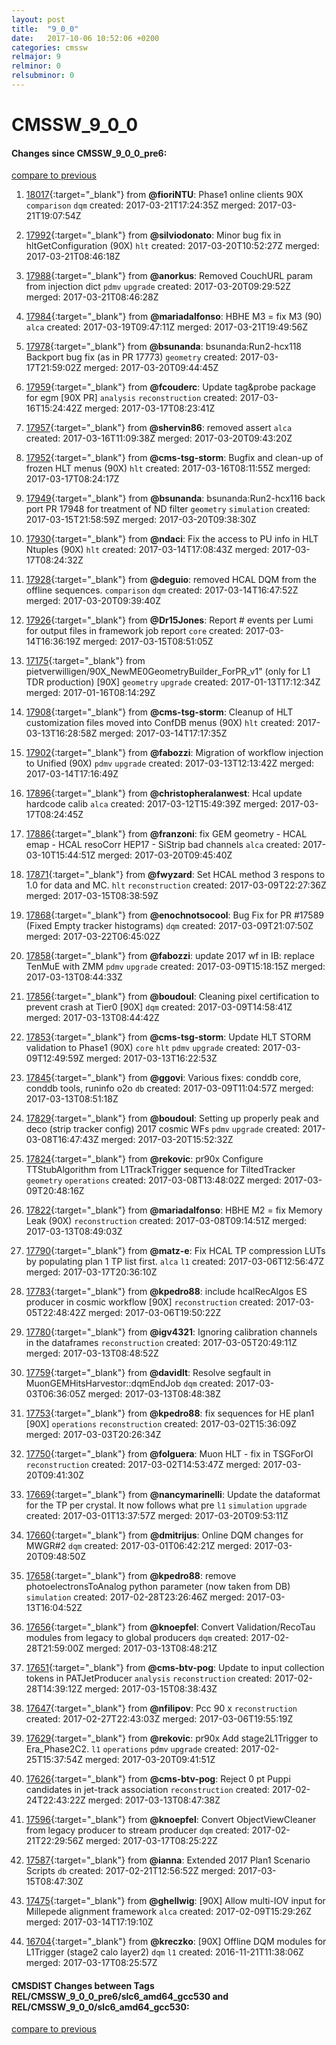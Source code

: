 ```yaml
---
layout: post
title:  "9_0_0"
date:   2017-10-06 10:52:06 +0200
categories: cmssw
relmajor: 9
relminor: 0
relsubminor: 0
---
```


# CMSSW_9_0_0
#### Changes since CMSSW_9_0_0_pre6:
[compare to previous](https://github.com/cms-sw/cmssw/compare/CMSSW_9_0_0_pre6...CMSSW_9_0_0)



1. [18017](http://github.com/cms-sw/cmssw/pull/18017){:target="_blank"}  from **@fioriNTU**: Phase1 online clients 90X `comparison`  `dqm`  created: 2017-03-21T17:24:35Z merged: 2017-03-21T19:07:54Z

1. [17992](http://github.com/cms-sw/cmssw/pull/17992){:target="_blank"}  from **@silviodonato**:  Minor bug fix in hltGetConfiguration (90X) `hlt`  created: 2017-03-20T10:52:27Z merged: 2017-03-21T08:46:18Z

1. [17988](http://github.com/cms-sw/cmssw/pull/17988){:target="_blank"}  from **@anorkus**: Removed CouchURL param from injection dict `pdmv`  `upgrade`  created: 2017-03-20T09:29:52Z merged: 2017-03-21T08:46:28Z

1. [17984](http://github.com/cms-sw/cmssw/pull/17984){:target="_blank"}  from **@mariadalfonso**: HBHE M3 = fix M3 (90) `alca`  created: 2017-03-19T09:47:11Z merged: 2017-03-21T19:49:56Z

1. [17978](http://github.com/cms-sw/cmssw/pull/17978){:target="_blank"}  from **@bsunanda**: bsunanda:Run2-hcx118 Backport bug fix (as in PR 17773) `geometry`  created: 2017-03-17T21:59:02Z merged: 2017-03-20T09:44:45Z

1. [17959](http://github.com/cms-sw/cmssw/pull/17959){:target="_blank"}  from **@fcouderc**: Update tag&probe package for egm [90X PR] `analysis`  `reconstruction`  created: 2017-03-16T15:24:42Z merged: 2017-03-17T08:23:41Z

1. [17957](http://github.com/cms-sw/cmssw/pull/17957){:target="_blank"}  from **@shervin86**: removed assert `alca`  created: 2017-03-16T11:09:38Z merged: 2017-03-20T09:43:20Z

1. [17952](http://github.com/cms-sw/cmssw/pull/17952){:target="_blank"}  from **@cms-tsg-storm**: Bugfix and clean-up of frozen HLT menus (90X) `hlt`  created: 2017-03-16T08:11:55Z merged: 2017-03-17T08:24:17Z

1. [17949](http://github.com/cms-sw/cmssw/pull/17949){:target="_blank"}  from **@bsunanda**: bsunanda:Run2-hcx116 back port PR 17948 for treatment of ND filter `geometry`  `simulation`  created: 2017-03-15T21:58:59Z merged: 2017-03-20T09:38:30Z

1. [17930](http://github.com/cms-sw/cmssw/pull/17930){:target="_blank"}  from **@ndaci**: Fix the access to PU info in HLT Ntuples (90X) `hlt`  created: 2017-03-14T17:08:43Z merged: 2017-03-17T08:24:32Z

1. [17928](http://github.com/cms-sw/cmssw/pull/17928){:target="_blank"}  from **@deguio**: removed HCAL DQM from the offline sequences. `comparison`  `dqm`  created: 2017-03-14T16:47:52Z merged: 2017-03-20T09:39:40Z

1. [17926](http://github.com/cms-sw/cmssw/pull/17926){:target="_blank"}  from **@Dr15Jones**: Report # events per Lumi for output files in framework job report `core`  created: 2017-03-14T16:36:19Z merged: 2017-03-15T08:51:05Z

1. [17175](http://github.com/cms-sw/cmssw/pull/17175){:target="_blank"}  from pietverwilligen/90X_NewME0GeometryBuilder_ForPR_v1" (only for L1 TDR production) [90X] `geometry`  `upgrade`  created: 2017-01-13T17:12:34Z merged: 2017-01-16T08:14:29Z

1. [17908](http://github.com/cms-sw/cmssw/pull/17908){:target="_blank"}  from **@cms-tsg-storm**: Cleanup of HLT customization files moved into ConfDB menus (90X) `hlt`  created: 2017-03-13T16:28:58Z merged: 2017-03-14T17:17:35Z

1. [17902](http://github.com/cms-sw/cmssw/pull/17902){:target="_blank"}  from **@fabozzi**: Migration of workflow injection to Unified (90X) `pdmv`  `upgrade`  created: 2017-03-13T12:13:42Z merged: 2017-03-14T17:16:49Z

1. [17896](http://github.com/cms-sw/cmssw/pull/17896){:target="_blank"}  from **@christopheralanwest**: Hcal update hardcode calib `alca`  created: 2017-03-12T15:49:39Z merged: 2017-03-17T08:24:45Z

1. [17886](http://github.com/cms-sw/cmssw/pull/17886){:target="_blank"}  from **@franzoni**: fix GEM geometry - HCAL emap - HCAL resoCorr HEP17 - SiStrip bad channels `alca`  created: 2017-03-10T15:44:51Z merged: 2017-03-20T09:45:40Z

1. [17871](http://github.com/cms-sw/cmssw/pull/17871){:target="_blank"}  from **@fwyzard**: Set HCAL method 3 respons to 1.0 for data and MC. `hlt`  `reconstruction`  created: 2017-03-09T22:27:36Z merged: 2017-03-15T08:38:59Z

1. [17868](http://github.com/cms-sw/cmssw/pull/17868){:target="_blank"}  from **@enochnotsocool**: Bug Fix for PR #17589 (Fixed Empty tracker histograms) `dqm`  created: 2017-03-09T21:07:50Z merged: 2017-03-22T06:45:02Z

1. [17858](http://github.com/cms-sw/cmssw/pull/17858){:target="_blank"}  from **@fabozzi**: update 2017 wf in IB: replace TenMuE with ZMM `pdmv`  `upgrade`  created: 2017-03-09T15:18:15Z merged: 2017-03-13T08:44:33Z

1. [17856](http://github.com/cms-sw/cmssw/pull/17856){:target="_blank"}  from **@boudoul**: Cleaning pixel certification to prevent crash at Tier0 [90X] `dqm`  created: 2017-03-09T14:58:41Z merged: 2017-03-13T08:44:42Z

1. [17853](http://github.com/cms-sw/cmssw/pull/17853){:target="_blank"}  from **@cms-tsg-storm**: Update HLT STORM validation to Phase1 (90X) `core`  `hlt`  `pdmv`  `upgrade`  created: 2017-03-09T12:49:59Z merged: 2017-03-13T16:22:53Z

1. [17845](http://github.com/cms-sw/cmssw/pull/17845){:target="_blank"}  from **@ggovi**: Various fixes: conddb core, conddb tools, runinfo o2o `db`  created: 2017-03-09T11:04:57Z merged: 2017-03-13T08:51:18Z

1. [17829](http://github.com/cms-sw/cmssw/pull/17829){:target="_blank"}  from **@boudoul**: Setting up properly peak and deco (strip tracker config) 2017 cosmic WFs  `pdmv`  `upgrade`  created: 2017-03-08T16:47:43Z merged: 2017-03-20T15:52:32Z

1. [17824](http://github.com/cms-sw/cmssw/pull/17824){:target="_blank"}  from **@rekovic**: pr90x Configure TTStubAlgorithm from L1TrackTrigger sequence for TiltedTracker `geometry`  `operations`  created: 2017-03-08T13:48:02Z merged: 2017-03-09T20:48:16Z

1. [17822](http://github.com/cms-sw/cmssw/pull/17822){:target="_blank"}  from **@mariadalfonso**: HBHE M2 = fix Memory Leak (90X) `reconstruction`  created: 2017-03-08T09:14:51Z merged: 2017-03-13T08:49:03Z

1. [17790](http://github.com/cms-sw/cmssw/pull/17790){:target="_blank"}  from **@matz-e**: Fix HCAL TP compression LUTs by populating plan 1 TP list first. `alca`  `l1`  created: 2017-03-06T12:56:47Z merged: 2017-03-17T20:36:10Z

1. [17783](http://github.com/cms-sw/cmssw/pull/17783){:target="_blank"}  from **@kpedro88**: include hcalRecAlgos ES producer in cosmic workflow [90X] `reconstruction`  created: 2017-03-05T22:48:42Z merged: 2017-03-06T19:50:22Z

1. [17780](http://github.com/cms-sw/cmssw/pull/17780){:target="_blank"}  from **@igv4321**: Ignoring calibration channels in the dataframes `reconstruction`  created: 2017-03-05T20:49:11Z merged: 2017-03-13T08:48:52Z

1. [17759](http://github.com/cms-sw/cmssw/pull/17759){:target="_blank"}  from **@davidlt**: Resolve segfault in MuonGEMHitsHarvestor::dqmEndJob `dqm`  created: 2017-03-03T06:36:05Z merged: 2017-03-13T08:48:38Z

1. [17753](http://github.com/cms-sw/cmssw/pull/17753){:target="_blank"}  from **@kpedro88**: fix sequences for HE plan1 [90X] `operations`  `reconstruction`  created: 2017-03-02T15:36:09Z merged: 2017-03-03T20:26:34Z

1. [17750](http://github.com/cms-sw/cmssw/pull/17750){:target="_blank"}  from **@folguera**: Muon HLT -  fix in TSGForOI `reconstruction`  created: 2017-03-02T14:53:47Z merged: 2017-03-20T09:41:30Z

1. [17669](http://github.com/cms-sw/cmssw/pull/17669){:target="_blank"}  from **@nancymarinelli**: Update the dataformat for the TP per crystal. It now follows what pre `l1`  `simulation`  `upgrade`  created: 2017-03-01T13:37:57Z merged: 2017-03-20T09:53:11Z

1. [17660](http://github.com/cms-sw/cmssw/pull/17660){:target="_blank"}  from **@dmitrijus**: Online DQM changes for MWGR#2 `dqm`  created: 2017-03-01T06:42:21Z merged: 2017-03-20T09:48:50Z

1. [17658](http://github.com/cms-sw/cmssw/pull/17658){:target="_blank"}  from **@kpedro88**: remove photoelectronsToAnalog python parameter (now taken from DB) `simulation`  created: 2017-02-28T23:26:46Z merged: 2017-03-13T16:04:52Z

1. [17656](http://github.com/cms-sw/cmssw/pull/17656){:target="_blank"}  from **@knoepfel**: Convert Validation/RecoTau modules from legacy to global producers `dqm`  created: 2017-02-28T21:59:00Z merged: 2017-03-13T08:48:21Z

1. [17651](http://github.com/cms-sw/cmssw/pull/17651){:target="_blank"}  from **@cms-btv-pog**: Update to input collection tokens in PATJetProducer `analysis`  `reconstruction`  created: 2017-02-28T14:39:12Z merged: 2017-03-15T08:38:43Z

1. [17647](http://github.com/cms-sw/cmssw/pull/17647){:target="_blank"}  from **@nfilipov**: Pcc 90 x `reconstruction`  created: 2017-02-27T22:43:03Z merged: 2017-03-06T19:55:19Z

1. [17629](http://github.com/cms-sw/cmssw/pull/17629){:target="_blank"}  from **@rekovic**: pr90x Add stage2L1Trigger to Era_Phase2C2. `l1`  `operations`  `pdmv`  `upgrade`  created: 2017-02-25T15:37:54Z merged: 2017-03-20T09:41:51Z

1. [17626](http://github.com/cms-sw/cmssw/pull/17626){:target="_blank"}  from **@cms-btv-pog**: Reject 0 pt Puppi candidates in jet-track association `reconstruction`  created: 2017-02-24T22:43:22Z merged: 2017-03-13T08:47:38Z

1. [17596](http://github.com/cms-sw/cmssw/pull/17596){:target="_blank"}  from **@knoepfel**: Convert ObjectViewCleaner from legacy producer to stream producer `dqm`  created: 2017-02-21T22:29:56Z merged: 2017-03-17T08:25:22Z

1. [17587](http://github.com/cms-sw/cmssw/pull/17587){:target="_blank"}  from **@ianna**: Extended 2017 Plan1 Scenario Scripts `db`  created: 2017-02-21T12:56:52Z merged: 2017-03-15T08:47:30Z

1. [17475](http://github.com/cms-sw/cmssw/pull/17475){:target="_blank"}  from **@ghellwig**: [90X] Allow multi-IOV input for Millepede alignment framework `alca`  created: 2017-02-09T15:29:26Z merged: 2017-03-14T17:19:10Z

1. [16704](http://github.com/cms-sw/cmssw/pull/16704){:target="_blank"}  from **@kreczko**: [90X] Offline DQM modules for L1Trigger (stage2 calo layer2) `dqm`  `l1`  created: 2016-11-21T11:38:06Z merged: 2017-03-17T08:25:57Z

#### CMSDIST Changes between Tags REL/CMSSW_9_0_0_pre6/slc6_amd64_gcc530 and REL/CMSSW_9_0_0/slc6_amd64_gcc530:
[compare to previous](https://github.com/cms-sw/cmsdist/compare/REL/CMSSW_9_0_0_pre6/slc6_amd64_gcc530...REL/CMSSW_9_0_0/slc6_amd64_gcc530)


